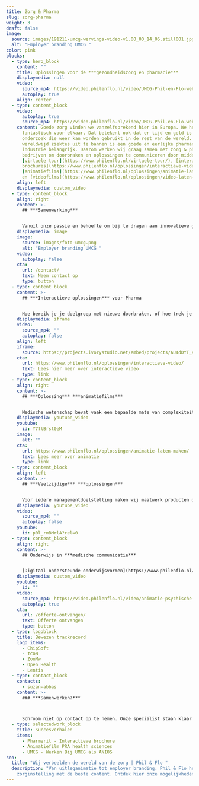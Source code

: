 ```yaml
---
title: Zorg & Pharma
slug: zorg-pharma
weight: 3
draft: false
image:
  source: images/191211-umcg-wervings-video-v1.00_00_14_06.still001.jpg
  alt: "Employer branding UMCG "
color: pink
blocks:
  - type: hero_block
    content: ""
    title: Oplossingen voor de ***gezondheidszorg en pharmacie***
    displaymedia: null
    video:
      source_mp4: https://video.philenflo.nl/video/UMCG-Phil-en-Flo-website-source.mp4
      autoplay: true
    align: center
  - type: content_block
    video:
      autoplay: true
      source_mp4: https://video.philenflo.nl/video/UMCG-Phil-en-Flo-website-source.mp4
    content: Goede zorg vinden we vanzelfsprekend hier in Europa. We hebben het hier
      fantastisch voor elkaar. Dat betekent ook dat er tijd en geld is voor
      onderzoek die weer kan worden gebruikt in de rest van de wereld. Om
      wereldwijd ziektes uit te bannen is een goede en eerlijke pharmaceutische
      industrie belangrijk. Daarom werken wij graag samen met zorg & pharma
      bedrijven om doorbraken en oplossingen te communiceren door middel van
      [virtuele tour](https://www.philenflo.nl/virtuele-tour/), [interactieve
      brochures](https://www.philenflo.nl/oplossingen/interactieve-video/),
      [animatiefilms](https://www.philenflo.nl/oplossingen/animatie-laten-maken/)
      en [videofilms](https://www.philenflo.nl/oplossingen/video-laten-maken/).
    align: left
    displaymedia: custom_video
  - type: content_block
    align: right
    content: >-
      ## ***Samenwerking***


      Vanuit onze passie en behoefte om bij te dragen aan innovatieve gezondheidszorg proberen wij dagelijks weer te excelleren. Of wij beter zijn dan onze concurrenten? Geen idee, wij focussen ons puur om elke dag beter te worden in ons eigen werk. Dat doen wij door middel van een plezierige samenwerking, waarin wij vanuit intrinsieke motivatie willen weten wat jij wilt vertellen. Wij willen je begrijpen en met jouw boodschap impact maken op het gebied van gezondheid en welzijn.
    displaymedia: image
    image:
      source: images/foto-umcg.png
      alt: "Employer branding UMCG "
    video:
      autoplay: false
    cta:
      url: /contact/
      text: Neem contact op
      type: button
  - type: content_block
    content: >-
      ## ***Interactieve oplossingen*** voor Pharma


      Hoe bereik je je doelgroep met nieuwe doorbraken, of hoe trek je nieuwe sponsors aan? Met een interactieve en intuïtieve brochure van Phil & Flo. Het belang van farmaceutische bedrijven met ethische doelstellingen en ethische managementdoelen is in ieders belang. Daarom is ons team bereid om jou te helpen bij het produceren van marketing middelen die impact maken bij je doelgroep. Bekijk deze interactieve brochure van Pharmerit (Open Health) hiernaast.
    displaymedia: iframe
    video:
      source_mp4: ""
      autoplay: false
    align: left
    iframe:
      source: https://projects.ivorystudio.net/embed/projects/AU4dDYT_VFMk
    cta:
      url: https://www.philenflo.nl/oplossingen/interactieve-video/
      text: Lees hier meer over interactieve video
      type: link
  - type: content_block
    align: right
    content: >-
      ## ***Oplossing*** ***animatiefilms***


      Medische wetenschap bevat vaak een bepaalde mate van complexiteit. Wij bieden de vertaalslag om complexe materie op een laagdrempelige manier inzichtelijk maken. Op deze manier helpen wij jou om innovatie te accelereren. Animatie biedt een enorm krachtig communicatiemiddel, of dit nu om patiëntcommunicatie, uitleg over een doorbraak, of het overtuigen van behandelaren gaat. Samen met jou creëren we een naadloos aansluitende stijl en script om de gewenste impact te bereiken. Dit gieten we in een passende stijl om jouw communicatiedoelstelling te behalen.
    displaymedia: youtube_video
    youtube:
      id: Y7flBrst0eM
    image:
      alt: ""
    cta:
      url: https://www.philenflo.nl/oplossingen/animatie-laten-maken/
      text: Lees meer over animatie
      type: link
  - type: content_block
    align: left
    content: >-
      ## ***Veelzijdige*** ***oplossingen***


      Voor iedere managementdoelstelling maken wij maatwerk producten die effectief bijdragen aan het behalen hiervan. Iedere doelstelling vergt namelijk een andere aanpak. Wil jij je doelgroep op een educatieve manier informeren? Wil jij je doelgroep op ongeëvenaarde wijze service bieden? Ons multidisciplinaire team heeft naast het vermogen om strategisch mee te denken, het vermogen om volledig in huis maatwerk te leveren.
    displaymedia: youtube_video
    video:
      source_mp4: ""
      autoplay: false
    youtube:
      id: p0l_rmBMrlA?rel=0
  - type: content_block
    align: right
    content: >-
      ## Onderwijs in ***medische communicatie***


      [Digitaal ondersteunde onderwijsvormen](https://www.philenflo.nl/branches/onderwijs-kunst-cultuur/) is een steeds belangrijker thema in de medische wereld. De kracht van visuele middelen wordt steeds duidelijker en bij de juiste inzet wordt dit effectief ingezet. Met onze maatwerk oplossingen kunnen medische communicatiespecialisten het beste medisch onderwijs bieden aan hun medewerkers, patiënten en cliënten.
    displaymedia: custom_video
    youtube:
      id: ""
    video:
      source_mp4: https://video.philenflo.nl/video/animatie-psychische-zorg.mp4
      autoplay: true
    cta:
      url: /offerte-ontvangen/
      text: Offerte ontvangen
      type: button
  - type: logoblock
    title: Bewezen trackrecord
    logo_items:
      - ChipSoft
      - ICON
      - ZonMw
      - Open Health
      - Lentis
  - type: contact_block
    contacts:
      - suzan-abbas
    content: >-
      ### ***Samenwerken?***



      Schroom niet op contact op te nemen. Onze specialist staan klaar om vrijblijvend te sparren over jouw communicatie uitdagingen!
  - type: selectedwork_block
    title: Succesverhalen
    items:
      - Pharmerit - Interactieve brochure
      - Animatiefilm PRA health sciences
      - UMCG - Werken Bij UMCG als ANIOS
seo:
  title: "Wij verbeelden de wereld van de zorg | Phil & Flo "
  description: "Van uitleganimatie tot employer branding. Phil & Flo helpt jouw
    zorginstelling met de beste content. Ontdek hier onze mogelijkheden. "
---
```

